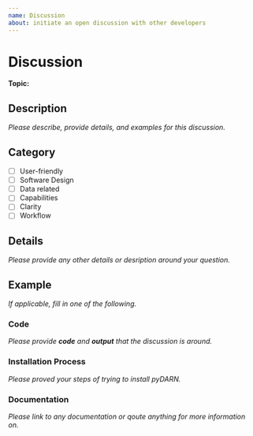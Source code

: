 ```yaml
---
name: Discussion  
about: initiate an open discussion with other developers
---
```


# Discussion 

**Topic:**

## Description

*Please describe, provide details, and examples for this discussion.*

## Category

- [ ] User-friendly  
- [ ] Software Design
- [ ] Data related
- [ ] Capabilities
- [ ] Clarity 
- [ ] Workflow

## Details

*Please provide any other details or desription around your question.*

## Example  

*If applicable, fill in one of the following.*

### Code

*Please provide **code** and **output** that the discussion is around.*

### Installation Process 

*Please proved your steps of trying to install pyDARN.*

### Documentation

*Please link to any documentation or qoute anything for more information on.*
